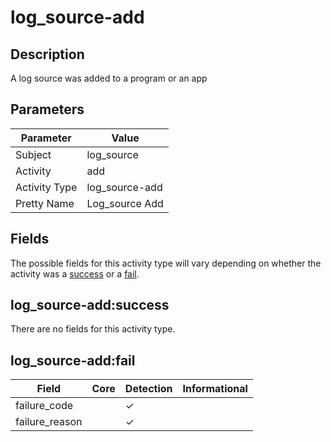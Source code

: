 log_source-add
==============

Description
-----------
A log source was added to a program or an app

Parameters
----------
| Parameter     | Value          |
| ------------- | -------------- |
| Subject       | log_source     |
| Activity      | add            |
| Activity Type | log_source-add |
| Pretty Name   | Log_source Add |


Fields
------

The possible fields for this activity type will vary depending on whether the activity was a [success](#log_source-addsuccess) or a [fail](#log_source-addfail).


log_source-add:success
----------------------

There are no fields for this activity type.


log_source-add:fail
-------------------

| Field          | Core | Detection | Informational |
| -------------- | ---- | --------- | ------------- |
| failure_code   |      | &#10003;  |               |
| failure_reason |      | &#10003;  |               |